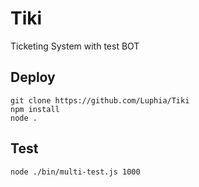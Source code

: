 # Tiki
Ticketing System with test BOT

## Deploy
```shell
git clone https://github.com/Luphia/Tiki
npm install
node .
```

## Test
```shell
node ./bin/multi-test.js 1000
```
